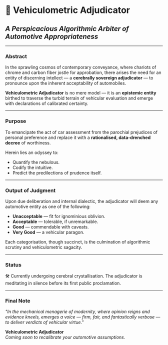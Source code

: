 # 🚗 Vehiculometric Adjudicator  
## *A Perspicacious Algorithmic Arbiter of Automotive Appropriateness*

---

### Abstract

In the sprawling cosmos of contemporary conveyance, where chariots of chrome and carbon fiber jostle for approbation, there arises the need for an entity of discerning intellect — a **cerebrally sovereign adjudicator** — to pronounce upon the inherent acceptability of automobiles.

**Vehiculometric Adjudicator** is no mere model — it is an **epistemic entity** birthed to traverse the turbid terrain of vehicular evaluation and emerge with declarations of calibrated certainty.

---

### Purpose

To emancipate the act of car assessment from the parochial prejudices of personal preference and replace it with a **rationalised, data-drenched decree** of worthiness.

Herein lies an odyssey to:
- Quantify the nebulous.
- Codify the intuitive.
- Predict the predilections of prudence itself.

---

### Output of Judgment

Upon due deliberation and internal dialectic, the adjudicator will deem any automotive entity as one of the following:

- **Unacceptable** — fit for ignominious oblivion.  
- **Acceptable** — tolerable, if unremarkable.  
- **Good** — commendable with caveats.  
- **Very Good** — a vehicular paragon.

Each categorisation, though succinct, is the culmination of algorithmic scrutiny and vehiculometric sagacity.

---

### Status

🛠️ Currently undergoing cerebral crystallisation. The adjudicator is meditating in silence before its first public proclamation.

---

### Final Note

*"In the mechanical menagerie of modernity, where opinion reigns and evidence kneels, emerges a voice — firm, fair, and fantastically verbose — to deliver verdicts of vehicular virtue."*

**Vehiculometric Adjudicator**  
*Coming soon to recalibrate your automotive assumptions.*


